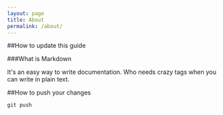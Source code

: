 ```yaml
---
layout: page
title: About
permalink: /about/
---
```



##How to update this guide

###What is Markdown

It's an easy way to write documentation. Who needs crazy tags when you can write in plain text.


##How to push your changes

    git push
